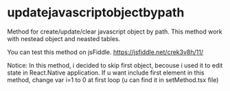 # updatejavascriptobjectbypath
Method for create/update/clear javascript object by path. This method work with nestead object and neasted tables. 

You can test this method on jsFiddle.
https://jsfiddle.net/crek3v8h/11/

Notice:
In this method, i decided to skip first object, becouse i used it to edit state in React.Native application. If u want include first element in this method, change var i=1 to 0 at first loop (u can find it in setMethod.tsx file)

